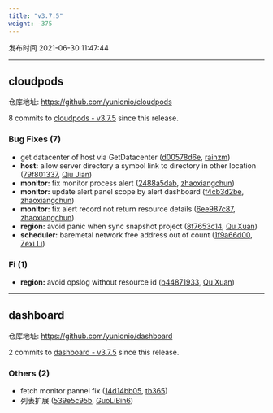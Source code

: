 ```yaml
---
title: "v3.7.5"
weight: -375
---
```


发布时间 2021-06-30 11:47:44

---
## cloudpods

仓库地址: https://github.com/yunionio/cloudpods

8 commits to [cloudpods - v3.7.5] since this release.

### Bug Fixes (7)
- get datacenter of host via GetDatacenter ([d00578d6e](https://github.com/yunionio/cloudpods/commit/d00578d6eb9dd71564b16bce753feeb0f6d56ad9), [rainzm](mailto:mjoycarry@gmail.com))
- **host:** allow server directory a symbol link to directory in other location ([79f801337](https://github.com/yunionio/cloudpods/commit/79f8013376e9de4dc22847615c37559f0ecee147), [Qiu Jian](mailto:qiujian@yunionyun.com))
- **monitor:** fix monitor process alert ([2488a5dab](https://github.com/yunionio/cloudpods/commit/2488a5dab11f01c5f548510f06380006b917637e), [zhaoxiangchun](mailto:1422928955@qq.com))
- **monitor:** update alert panel scope by alert dashboard ([f4cb3d2be](https://github.com/yunionio/cloudpods/commit/f4cb3d2bebf56674fe61be46147778fa5ffddcc3), [zhaoxiangchun](mailto:1422928955@qq.com))
- **monitor:** fix alert record not return resource details ([6ee987c87](https://github.com/yunionio/cloudpods/commit/6ee987c8753c4534711b33d6cce49ffed05aaf99), [zhaoxiangchun](mailto:1422928955@qq.com))
- **region:** avoid panic when sync snapshot project ([8f7653c14](https://github.com/yunionio/cloudpods/commit/8f7653c14c4d300fd78a4eb6ddb912b8e39b14e8), [Qu Xuan](mailto:quxuan@yunionyun.com))
- **scheduler:** baremetal network free address out of count ([1f9a66d00](https://github.com/yunionio/cloudpods/commit/1f9a66d00f3093045343869c75e17d3cb27151fe), [Zexi Li](mailto:zexi.li@qq.com))

### Fi (1)
- **region:** avoid opslog without resource id ([b44871933](https://github.com/yunionio/cloudpods/commit/b448719335e175c3d6e76076c3b7acf3b3e4d7dc), [Qu Xuan](mailto:quxuan@yunionyun.com))

[cloudpods - v3.7.5]: https://github.com/yunionio/cloudpods/compare/v3.7.4...v3.7.5
---
## dashboard

仓库地址: https://github.com/yunionio/dashboard

2 commits to [dashboard - v3.7.5] since this release.

### Others (2)
- fetch monitor pannel fix ([14d14bb05](https://github.com/yunionio/dashboard/commit/14d14bb052651f9ee52f7555f5779a9f8faaa6ec), [tb365](mailto:tangbin@yunion.cn))
- 列表扩展 ([539e5c95b](https://github.com/yunionio/dashboard/commit/539e5c95b64cab32050417a9b65f8bd20293d865), [GuoLiBin6](mailto:782518577@qq.com))

[dashboard - v3.7.5]: https://github.com/yunionio/dashboard/compare/v3.7.4...v3.7.5
